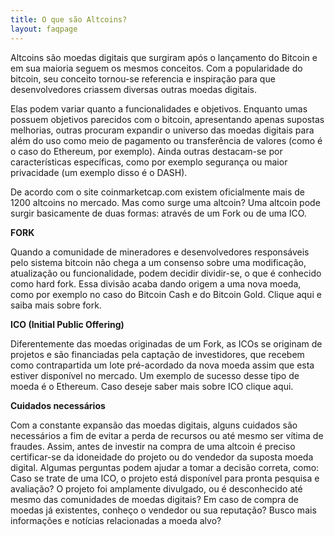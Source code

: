 ```yaml
---
title: O que são Altcoins?
layout: faqpage
---
```

Altcoins são moedas digitais que surgiram após o lançamento do Bitcoin e em sua maioria seguem os mesmos conceitos. Com a popularidade do bitcoin, seu conceito tornou-se referencia e inspiração para que desenvolvedores criassem diversas outras moedas digitais.

Elas podem variar quanto a funcionalidades e objetivos. Enquanto umas possuem objetivos parecidos com o bitcoin, apresentando apenas supostas melhorias, outras procuram expandir o universo das moedas digitais para além do uso como meio de pagamento ou transferência de valores (como é o caso do Ethereum, por exemplo). Ainda outras destacam-se por características específicas, como por exemplo segurança ou maior privacidade (um exemplo disso é o DASH).

De acordo com o site coinmarketcap.com existem oficialmente mais de 1200 altcoins no mercado. Mas como surge uma altcoin? Uma altcoin pode surgir basicamente de duas formas: através de um Fork ou de uma ICO.

**FORK**

Quando a comunidade de mineradores e desenvolvedores responsáveis pelo sistema bitcoin não chega a um consenso sobre uma modificação, atualização ou funcionalidade, podem decidir dividir-se, o que é conhecido como hard fork. Essa divisão acaba dando origem a uma nova moeda, como por exemplo no caso do Bitcoin Cash e do Bitcoin Gold. Clique aqui e saiba mais sobre fork.

**ICO (Initial Public Offering)**

Diferentemente das moedas originadas de um Fork, as ICOs se originam de projetos e são financiadas pela captação de investidores, que recebem como contrapartida um lote pré-acordado da nova moeda assim que esta estiver disponível no mercado. Um exemplo de sucesso desse tipo de moeda é o Ethereum. Caso deseje saber mais sobre ICO clique aqui.

**Cuidados necessários**

Com a constante expansão das moedas digitais, alguns cuidados são necessários a fim de evitar a perda de recursos ou até mesmo ser vítima de fraudes. Assim, antes de investir na compra de uma altcoin é preciso certificar-se da idoneidade do projeto ou do vendedor da suposta moeda digital. Algumas perguntas podem ajudar a tomar a decisão correta, como: Caso se trate de uma ICO, o projeto está disponível para pronta pesquisa e avaliação? O projeto foi amplamente divulgado, ou é desconhecido até mesmo das comunidades de moedas digitais? Em caso de compra de moedas já existentes, conheço o vendedor ou sua reputação? Busco mais informações e notícias relacionadas a moeda alvo?

